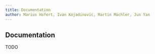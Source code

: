 ```yaml
---
title: Documentation
author: Marius Hofert, Ivan Kojadinovic, Martin Mächler, Jun Yan
---
```


## Documentation

TODO